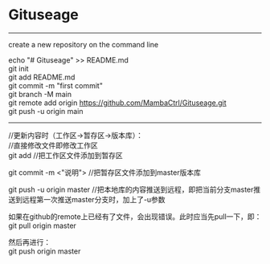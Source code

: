 # Gituseage

---------------------------------------------------------------------------------------------------------------
create a new repository on the command line  

echo "# Gituseage" >> README.md  
git init  
git add README.md  
git commit -m "first commit"  
git branch -M main  
git remote add origin https://github.com/MambaCtrl/Gituseage.git  
git push -u origin main  

--------------------------------------------------------------------------------------------------------------
//更新内容时（工作区->暂存区->版本库）：    
//直接修改文件即修改工作区     			
git add <filename>   //把工作区文件添加到暂存区  

git commit -m <"说明">  //把暂存区文件添加到master版本库  

git push -u origin master  //把本地库的内容推送到远程，即把当前分支master推送到远程第一次推送master分支时，加上了-u参数    

如果在github的remote上已经有了文件，会出现错误。此时应当先pull一下，即：  
git pull origin master  

然后再进行：  
git push origin master  
